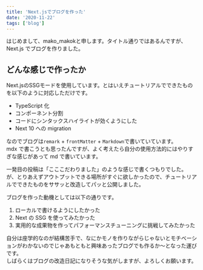 ```yaml
---
title: 'Next.jsでブログを作った'
date: '2020-11-22'
tags: ['blog']
---
```

はじめまして、mako_makokと申します。タイトル通りではあるんですが、Next.js でブログを作りました。

## どんな感じで作ったか
Next.jsのSSGモードを使用しています。とはいえチュートリアルでできたものを以下のように対応しただけです。

- TypeScript 化
- コンポーネント分割
- コードにシンタックスハイライトが効くようにした
- Next 10 への migration

なのでブログは`remark` + `frontMatter` + `Markdown`で書いていています。  
mdx で書こうとも思ったんですが、よく考えたら自分の使用方法的にはやりすぎな感じがあって md で書いています。

一発目の投稿は「こここだわりました」のような感じで書くつもりでした。
が、とりあえずアウトプットできる場所がすぐに欲しかったので、チュートリアルでできたものをササッと改造してパッと公開しました。

ブログを作った動機としては以下の通りです。

1. ローカルで書けるようにしたかった
2. Next の SSG を使ってみたかった
3. 実用的な成果物を作ってパフォーマンスチューニングに挑戦してみたかった

自分は座学的なのが結構苦手で、なにかモノを作りながらじゃないとモチベーションがわかないのでじゃあもともと興味あったブログでも作るか～となった運びです。  
しばらくはブログの改造日記になりそうな気がしますが、よろしくお願います。

